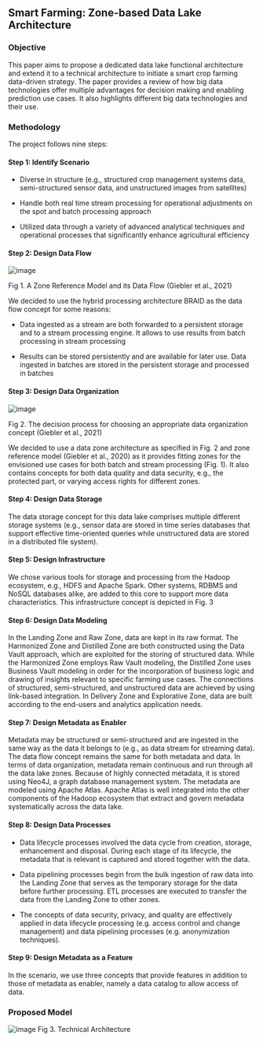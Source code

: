 ## Smart Farming: Zone-based Data Lake Architecture
### Objective
This paper aims to propose a dedicated data lake functional architecture and extend it to a technical
architecture to initiate a smart crop farming data-driven strategy. The paper provides a review of how big data technologies
offer multiple advantages for decision making and enabling prediction use cases. It also highlights
different big data technologies and their use.
### Methodology
The project follows nine steps:
#### Step 1: Identify Scenario

- Diverse in structure (e.g., structured crop management systems data, semi-structured sensor data, and unstructured images from satellites)

- Handle both real time stream processing for operational adjustments on the spot and batch processing approach

- Utilized data through a variety of advanced analytical techniques and operational processes that significantly enhance agricultural efficiency
#### Step 2: Design Data Flow 

![image](https://github.com/toanpm03/Smart-Farming-Zone-Based-Data-Lake-Architecture/assets/131639954/d0a1a717-fd79-4279-9e82-b6fbd3e5e34c)

Fig 1. A Zone Reference Model and its Data Flow (Giebler et al., 2021)

We decided to use the hybrid processing architecture BRAID as the data flow concept for some reasons:

- Data ingested as a stream are both forwarded to a persistent storage and to a stream processing engine. It allows to use results from batch processing in stream processing

- Results can be stored persistently and are available for later use. Data ingested in batches are stored in the persistent storage and processed in batches
#### Step 3: Design Data Organization

![image](https://github.com/toanpm03/Smart-Farming-Zone-Based-Data-Lake-Architecture/assets/131639954/af8fea29-e42e-4094-ad36-aa5bbc1b953e)

Fig 2. The decision process for choosing an appropriate data organization concept (Giebler et al., 2021)

We decided to use a data zone architecture as specified in Fig. 2  and zone reference model (Giebler et al., 2020) as it provides fitting zones for the envisioned use cases for both batch and stream processing (Fig. 1). It also contains concepts for both data quality and data security, e.g., the protected part, or varying access rights for different zones.
#### Step 4: Design Data Storage
The data storage concept for this data lake comprises multiple different storage systems (e.g., sensor data are stored in time series databases that support effective time-oriented queries while unstructured data are stored in a distributed file system).
#### Step 5: Design Infrastructure
We chose various tools for storage and processing from the Hadoop ecosystem, e.g., HDFS and Apache Spark. Other systems, RDBMS and NoSQL databases alike, are added to this core to support more data characteristics. This infrastructure concept is depicted in Fig. 3
#### Step 6: Design Data Modeling
In the Landing Zone and Raw Zone, data are kept in its raw format. The Harmonized Zone and Distilled Zone are both constructed using the Data Vault approach, which are exploited for the storing of structured data. While the Harmonized Zone employs Raw Vault modeling, the Distilled Zone uses Business Vault modeling in order for the incorporation of business logic and drawing of insights relevant to specific farming use cases. The connections of structured, semi-structured, and unstructured data are achieved by using link-based integration. In Delivery Zone and Explorative Zone, data are built according to the end-users and analytics application needs.
#### Step 7: Design Metadata as Enabler
Metadata may be structured or semi-structured and are ingested in the same way as the data it belongs to (e.g., as data stream for streaming data). The data flow concept remains the same for both metadata and data. In terms of data organization, metadata remain continuous and run through all the data lake zones. Because of highly connected metadata, it is stored using Neo4J, a graph database management system. The metadata are modeled using Apache Atlas. Apache Atlas is well integrated into the other components of the Hadoop ecosystem that extract and govern metadata systematically across the data lake.

#### Step 8: Design Data Processes
- Data lifecycle processes involved the data cycle from creation, storage, enhancement and disposal. During each stage of its lifecycle, the metadata that is relevant is captured and stored together with the data. 

- Data pipelining processes begin from the bulk ingestion of raw data into the Landing Zone that serves as the temporary storage for the data before further processing. ETL processes are executed to transfer the data from the Landing Zone to other zones.

- The concepts of data security, privacy, and quality are effectively applied in data lifecycle processing (e.g. access control and change management) and data pipelining processes (e.g. anonymization techniques).
#### Step 9: Design Metadata as a Feature
In the scenario, we use three concepts that provide features in addition to those of metadata as enabler, namely a data catalog to allow access of data.

### Proposed Model
![image](https://github.com/toanpm03/Smart-Farming-Zone-Based-Data-Lake-Architecture/assets/131639954/2b7efb16-6071-46d7-b027-9f897b2b4482)
Fig 3. Technical Architecture

